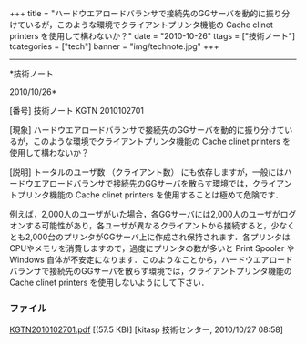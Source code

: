 ﻿+++
title = "ハードウエアロードバランサで接続先のGGサーバを動的に振り分けているが，このような環境でクライアントプリンタ機能の Cache clinet printers を使用して構わないか？"
date = "2010-10-26"
ttags = ["技術ノート"]
tcategories = ["tech"]
banner = "img/technote.jpg"
+++

-----------------------------------------------------------------------------------------------------------------------------

*技術ノート

2010/10/26*


[番号]
技術ノート KGTN 2010102701

[現象]
ハードウエアロードバランサで接続先のGGサーバを動的に振り分けているが，このような環境でクライアントプリンタ機能の
Cache clinet printers を使用して構わないか？

[説明]
トータルのユーザ数 （クライアント数）
にも依存しますが，一般にはハードウエアロードバランサで接続先のGGサーバを散らす環境では，クライアントプリンタ機能の
Cache clinet printers を使用することは極めて危険です．

例えば，2,000人のユーザがいた場合，各GGサーバには2,000人のユーザがログオンする可能性があり，各ユーザが異なるクライアントから接続すると，少なくとも2,000台のプリンタがGGサーバ上に作成され保持されます．各プリンタはCPUやメモリを消費しますので，過度にプリンタの数が多いと
Print Spooler や Windows
自体が不安定になります．このようなことから，ハードウエアロードバランサで接続先のGGサーバを散らす環境では，クライアントプリンタ機能の
Cache clinet printers を使用しないようにして下さい．


### ファイル

 
 


[KGTN2010102701.pdf](http://techreport.kitasp.net/attachments/download/366/KGTN2010102701.pdf)
 [(57.5 KB)] [kitasp 技術センター, 2010/10/27
08:58]


 


 

